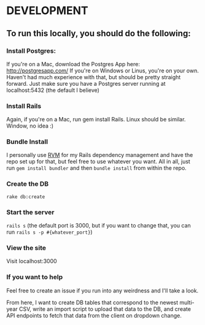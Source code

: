 # DEVELOPMENT

## To run this locally, you should do the following:

### Install Postgres:

If you're on a Mac, download the Postgres App here: http://postgresapp.com/ If you're on Windows or Linus, you're on your own. Haven't had much experience with that, but should be pretty straight forward. Just make sure you have a Postgres server running at localhost:5432 (the default I believe)

### Install Rails

Again, if you're on a Mac, run gem install Rails. Linux should be similar. Window, no idea :)

### Bundle Install

I personally use [RVM](https://rvm.io/) for my Rails dependency management and have the repo set up for that, but feel free to use whatever you want. All in all, just run `gem install bundler` and then `bundle install` from within the repo.

### Create the DB

`rake db:create`

### Start the server

`rails s` (the default port is 3000, but if you want to change that, you can run `rails s -p #{whatever_port}`)

### View the site

Visit localhost:3000

### If you want to help

Feel free to create an issue if you run into any weirdness and I'll take a look.

From here, I want to create DB tables that correspond to the newest multi-year CSV, write an import script to upload that data to the DB, and create API endpoints to fetch that data from the client on dropdown change.
